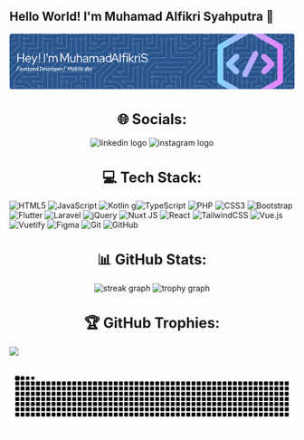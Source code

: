 ## Hello World! I'm Muhamad Alfikri Syahputra 👋

![XvFikri](img/header.png)


<div align="center">
    <h1 align="center" style="font-size: 25px;">🌐 Socials:</h1>
  <img src="https://img.shields.io/static/v1?message=LinkedIn&logo=linkedin&label=&color=0077B5&logoColor=white&labelColor=&style=for-the-badge" height="25" alt="linkedin logo"  />
  <img src="https://img.shields.io/static/v1?message=Instagram&logo=instagram&label=&color=E4405F&logoColor=white&labelColor=&style=for-the-badge" height="25" alt="instagram logo" href="https://instagram.com/alfikriputr" />
</div>

<h1 align="center" style="font-size: 25px;">💻 Tech Stack:</h1>

 ![HTML5](https://img.shields.io/badge/html5-%23E34F26.svg?style=for-the-badge&logo=html5&logoColor=white) ![JavaScript](https://img.shields.io/badge/javascript-%23323330.svg?style=for-the-badge&logo=javascript&logoColor=%23F7DF1E) ![Kotlin](https://img.shields.io/badge/kotlin-%237F52FF.svg?style=for-the-badge&logo=kotlin&logoColor=white) g![TypeScript](https://img.shields.io/badge/typescript-%23007ACC.svg?style=for-the-badge&logo=typescript&logoColor=white) ![PHP](https://img.shields.io/badge/php-%23777BB4.svg?style=for-the-badge&logo=php&logoColor=white) ![CSS3](https://img.shields.io/badge/css3-%231572B6.svg?style=for-the-badge&logo=css3&logoColor=white) ![Bootstrap](https://img.shields.io/badge/bootstrap-%238511FA.svg?style=for-the-badge&logo=bootstrap&logoColor=white) ![Flutter](https://img.shields.io/badge/Flutter-%2302569B.svg?style=for-the-badge&logo=Flutter&logoColor=white) ![Laravel](https://img.shields.io/badge/laravel-%23FF2D20.svg?style=for-the-badge&logo=laravel&logoColor=white) ![jQuery](https://img.shields.io/badge/jquery-%230769AD.svg?style=for-the-badge&logo=jquery&logoColor=white) ![Nuxt JS](https://img.shields.io/badge/Nuxt-002E3B?style=for-the-badge&logo=nuxt.js&logoColor=#00DC82) ![React](https://img.shields.io/badge/react-%2320232a.svg?style=for-the-badge&logo=react&logoColor=%2361DAFB) ![TailwindCSS](https://img.shields.io/badge/tailwindcss-%2338B2AC.svg?style=for-the-badge&logo=tailwind-css&logoColor=white) ![Vue.js](https://img.shields.io/badge/vue.js-%2335495e.svg?style=for-the-badge&logo=vuedotjs&logoColor=%234FC08D) ![Vuetify](https://img.shields.io/badge/Vuetify-1867C0?style=for-the-badge&logo=vuetify&logoColor=AEDDFF) ![Figma](https://img.shields.io/badge/figma-%23F24E1E.svg?style=for-the-badge&logo=figma&logoColor=white) ![Git](https://img.shields.io/badge/git-%23F05033.svg?style=for-the-badge&logo=git&logoColor=white) ![GitHub](https://img.shields.io/badge/github-%23121011.svg?style=for-the-badge&logo=github&logoColor=white)
<!-- ![](https://github-readme-stats.vercel.app/api?username=Xvfikri&theme=gruvbox&hide_border=false&include_all_commits=false&count_private=true)<br/> -->

###

<div align="center">
    <h1 align="center" style="font-size: 25px;">📊 GitHub Stats:</h1>
  <img src="https://nirzak-streak-stats.vercel.app/?user=Xvfikri&theme=gruvbox&hide_border=false" height="150" alt="streak graph"  /> 
  <img src="https://github-readme-stats.vercel.app/api/top-langs/?username=Xvfikri&theme=gruvbox&hide_border=false&include_all_commits=false&count_private=true&layout=compact" height="150" alt="trophy graph"  />
</div>



###

<h1 align="center" style="font-size: 25px;">🏆 GitHub Trophies: </h1>

![](https://github-profile-trophy.vercel.app/?username=Xvfikri&theme=radical&no-frame=false&no-bg=true&margin-w=4)

<!-- Proudly created with GPRM ( https://gprm.itsvg.in ) -->
###

<img src="https://raw.githubusercontent.com/Xvfikri/Xvfikri/output/snake.svg" alt="Snake animation" />

###

<!-- <picture>
  <source media="(prefers-color-scheme: dark)" srcset="https://raw.githubusercontent.com/Xvfikri/Xvfikri/output/pacman-contribution-graph-dark.svg">
  <source media="(prefers-color-scheme: light)" srcset="https://raw.githubusercontent.com/Xvfikri/Xvfikri/output/pacman-contribution-graph.svg">
  <img alt="pacman contribution graph" src="https://raw.githubusercontent.com/Xvfikri/Xvfikri/output/pacman-contribution-graph.svg">
</picture> -->

###

